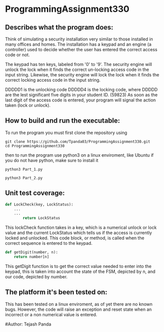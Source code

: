 # ProgrammingAssignment330

## Describes what the program does:
Think of simulating a security installation very similar to those installed in many offices and homes. The installation has a keypad and an engine (a controller) used to decide whether the user has entered the correct access code or not.

The keypad has ten keys, labeled from '0' to '9'. The security engine will unlock the lock when it finds the correct un-locking access code in the input string. Likewise, the security engine will lock the lock when it finds the correct locking access code in the input string.

DDDDD1 is the unlocking code
DDDDD4 is the locking code, where DDDDD are the lest significant five digits in your student ID. (59823)
As soon as the last digit of the access code is entered, your program will signal the action taken (lock or unlock).

## How to build and run the executable:
To run the program you must first clone the repository using 

```
git clone https://github.com/Tpanda03/ProgrammingAssignment330.git
cd ProgrammingAssignment330
```

then to run the program use python3 on a linux enviroment, like Ubuntu
if you do not have python, make sure to install it

```
python3 Part_1.py
```
```
python3 Part_2.py
```

## Unit test coverage:
```Python
def LockCheck(key, LockStatus):
    ...
    ...
        return LockStatus
```
This lockCheck function takes in a key, which is a numerical unlock or lock value and the current LockStatus which tells us if the access is currently locked and unlocked. This code block, or method, is called when the correct sequence is entered to the keypad.

```Python
def getDigit(number, n):
    return number[n]
```
This getDigit function is to get the correct value needed to enter into the keypad, this is taken into account the state of the FSM, depicted by n, and our code, depicted by number. 

## The platform it's been tested on:
This has been tested on a linux enviroment, as of yet there are no known bugs.
However,
the code will raise an exception and reset state when an incorrect or a non numerical value is entered.

#Author: Tejash Panda
